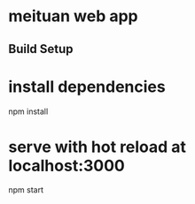 # meituan web app


## Build Setup


# install dependencies
npm install

# serve with hot reload at localhost:3000
npm start

